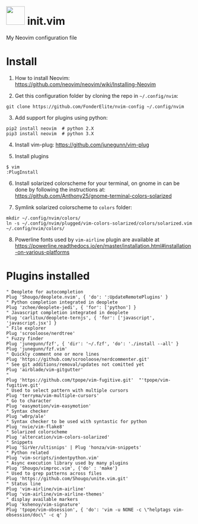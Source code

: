 # <img src="https://upload.wikimedia.org/wikipedia/commons/thumb/9/9f/Vimlogo.svg/1022px-Vimlogo.svg.png" width=50px> init.vim
My Neovim configuration file

# Install
1. How to install Neovim:
https://github.com/neovim/neovim/wiki/Installing-Neovim  

2. Get this configuration folder by cloning the repo in `~/.config/nvim`:
  ```
  git clone https://github.com/FonderElite/nvim-config ~/.config/nvim
  ```

3. Add support for plugins using python:
  ```
  pip2 install neovim  # python 2.X
  pip3 install neovim  # python 3.X
  ```

4. Install vim-plug:
https://github.com/junegunn/vim-plug

5. Install plugins
  ```
  $ vim
  :PlugInstall
  ```

6. Install solarized colorscheme for your terminal, on gnome in can be done by following the instructions at:
https://github.com/Anthony25/gnome-terminal-colors-solarized


7. Symlink solarized colorscheme to `colors` folder: 
  ```
  mkdir ~/.config/nvim/colors/
  ln -s ~/.config/nvim/plugged/vim-colors-solarized/colors/solarized.vim ~/.config/nvim/colors/
  ```  

8. Powerline fonts used by `vim-airline` plugin are available at https://powerline.readthedocs.io/en/master/installation.html#installation-on-various-platforms

# Plugins installed
```
" Deoplete for autocompletion
Plug 'Shougo/deoplete.nvim', { 'do': ':UpdateRemotePlugins' }
" Python completion integrated in deoplete
Plug 'zchee/deoplete-jedi', { 'for': ['python'] }
" Javascript completion integrated in deoplete
Plug 'carlitux/deoplete-ternjs', { 'for': ['javascript', 'javascript.jsx'] }
" File explorer
Plug 'scrooloose/nerdtree'
" Fuzzy finder
Plug 'junegunn/fzf', { 'dir': '~/.fzf', 'do': './install --all' }
Plug 'junegunn/fzf.vim'
" Quickly comment one or more lines
Plug 'https://github.com/scrooloose/nerdcommenter.git'
" See git additions/removal/updates not comitted yet
Plug 'airblade/vim-gitgutter'
"
Plug 'https://github.com/tpope/vim-fugitive.git'  "'tpope/vim-fugitive.git'
" Used to select pattern with multiple cursors
Plug 'terryma/vim-multiple-cursors'
" Go to character
Plug 'easymotion/vim-easymotion'
" Syntax checker
Plug 'w0rp/ale'
" Syntax checker to be used with syntastic for python
Plug 'nvie/vim-flake8'
" Solarized colorscheme
Plug 'altercation/vim-colors-solarized'
" Snippets
Plug 'SirVer/ultisnips' | Plug 'honza/vim-snippets'
" Python related
Plug 'vim-scripts/indentpython.vim'
" Async execution library used by many plugins
Plug 'Shougo/vimproc.vim', {'do' : 'make'}
" Used to grep patterns across files
Plug 'https://github.com/Shougo/unite.vim.git'
" Status line
Plug 'vim-airline/vim-airline'
Plug 'vim-airline/vim-airline-themes'
" display available markers
Plug 'kshenoy/vim-signature'
Plug 'tpope/vim-obsession', { 'do': 'vim -u NONE -c \"helptags vim-obsession/doc\" -c q' }
```
